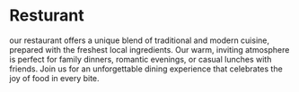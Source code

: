 # Resturant
our restaurant offers a unique blend of traditional and modern cuisine, prepared with the freshest local ingredients. Our warm, inviting atmosphere is perfect for family dinners, romantic evenings, or casual lunches with friends. Join us for an unforgettable dining experience that celebrates the joy of food in every bite.
